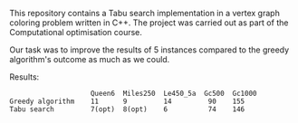 This repository contains a Tabu search implementation in a vertex graph coloring problem written in C++. The project was carried out as part of the Computational optimisation course.

Our task was to improve the results of 5 instances compared to the greedy algorithm's outcome as much as we could.


Results:

                        Queen6  Miles250  Le450_5a  Gc500  Gc1000
    Greedy algorithm    11      9         14         90    155
    Tabu search         7(opt)  8(opt)    6          74    146
  
  
